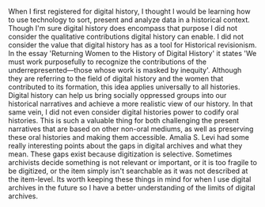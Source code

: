  When I first registered for digital history, I thought I would be learning how to use technology to sort, present and analyze data in a historical context. Though I'm sure digital history does encompass that purpose I did not consider the qualitative contributions digital history can enable. I did not consider the value that digital history has as a tool for Historical revisionism. In the essay 'Returning Women to the History of Digital History' it states 'We must work purposefully to recognize the contributions of the underrepresented—those whose work is masked by inequity'. Although they are referring to the field of digital history and the women that contributed to its formation, this idea applies universally to all histories. Digital history can help us bring socially oppressed groups into our historical narratives and achieve a more realistic view of our history. In that same vein, I did not even consider digital histories power to codify oral histories. This is such a valuable thing for both challenging the present narratives that are based on other non-oral mediums, as well as preserving these oral histories and making them accessible. Amalia S. Levi had some really interesting points about the gaps in digital archives and what they mean. These gaps exist because digitization is selective. Sometimes archivists decide something is not relevant or important, or it is too fragile to be digitized, or the item simply isn't searchable as it was not described at the item-level. Its worth keeping these things in mind for when I use digital archives in the future so I have a better understanding of the limits of digital archives. 
